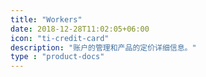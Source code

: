 ```yaml
---
title: "Workers"
date: 2018-12-28T11:02:05+06:00
icon: "ti-credit-card"
description: "账户的管理和产品的定价详细信息。"
type : "product-docs"
---
```


